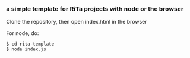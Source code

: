 ### a simple template for RiTa projects with node or the browser

Clone the repository, then open index.html in the browser

For node, do:

    $ cd rita-template
    $ node index.js
